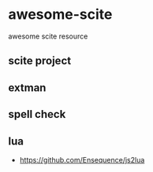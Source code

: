 # awesome-scite

awesome scite resource

## scite project

## extman

## spell check

## lua

  * https://github.com/Ensequence/js2lua
